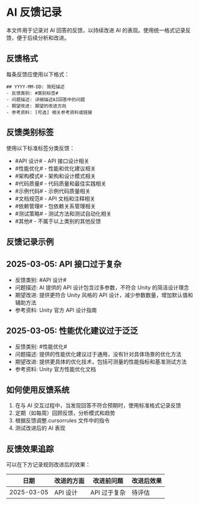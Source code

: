 # AI 反馈记录

本文件用于记录对 AI 回答的反馈，以持续改进 AI 的表现。使用统一格式记录反馈，便于后续分析和改进。

## 反馈格式

每条反馈应使用以下格式：

```
## YYYY-MM-DD: 简短描述
- 反馈类别: #类别标签#
- 问题描述: 详细描述AI回答中的问题
- 期望改进: 期望的改进方向
- 参考资料: [可选] 相关参考资料或链接
```

## 反馈类别标签

使用以下标准标签分类反馈：

- #API 设计# - API 接口设计相关
- #性能优化# - 性能和优化建议相关
- #架构模式# - 架构和设计模式相关
- #代码质量# - 代码质量和最佳实践相关
- #示例代码# - 示例代码质量相关
- #文档规范# - API 文档和注释相关
- #依赖管理# - 包依赖关系管理相关
- #测试策略# - 测试方法和测试自动化相关
- #其他# - 不属于以上类别的其他反馈

## 反馈记录示例

## 2025-03-05: API 接口过于复杂

- 反馈类别: #API 设计#
- 问题描述: AI 提供的 API 设计包含过多参数，不符合 Unity 的简洁设计理念
- 期望改进: 提供更符合 Unity 风格的 API 设计，减少参数数量，增加默认值和辅助方法
- 参考资料: Unity 官方 API 设计指南

## 2025-03-05: 性能优化建议过于泛泛

- 反馈类别: #性能优化#
- 问题描述: 提供的性能优化建议过于通用，没有针对具体场景的优化方法
- 期望改进: 提供更具体的优化技术，包括可测量的性能指标和基准测试方法
- 参考资料: Unity 官方性能优化文档

## 如何使用反馈系统

1. 在与 AI 交互过程中，当发现回答不符合预期时，使用标准格式记录反馈
2. 定期（如每周）回顾反馈，分析模式和趋势
3. 根据反馈调整.cursorrules 文件中的指令
4. 测试改进后的 AI 表现

## 反馈效果追踪

可以在下方记录规则改进后的效果：

| 日期       | 改进的方面 | 改进前问题   | 改进后效果 |
| ---------- | ---------- | ------------ | ---------- |
| 2025-03-05 | API 设计   | API 过于复杂 | 待评估     |
